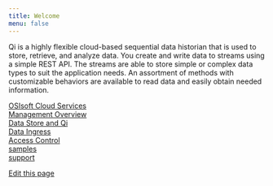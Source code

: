 ```yaml
---
title: Welcome
menu: false
---
```



Qi is a highly flexible cloud-based sequential data historian that is
used to store, retrieve, and analyze data. You create and write data
to streams using a simple REST API. The streams are able to store simple or
complex data types to suit the application needs. An assortment of
methods with customizable behaviors are available to read data and
easily obtain needed information.




   [OSIsoft Cloud Services](docs/OSIsoft_Cloud_Services.md)  
   [Management Overview](docs/Management.md)  
   [Data Store and Qi](docs/Data_Store_and_Qi.md)  
   [Data Ingress](docs/Data_Ingress.md)  
   [Access Control](docs/Access_Control.md)  
   [samples](docs/samples.md)  
   [support](docs/support.md)  
  
   
   
   
   
   
   
   
   
   
   
   
   
   
   
     
   [Edit this page](https://github.com/oscdoctest/Jekyll/edit/gh-pages/index.md)
